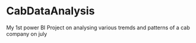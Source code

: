 # CabDataAnalysis
My 1st power BI Project  on analysing various tremds and patterns of a cab company on july
